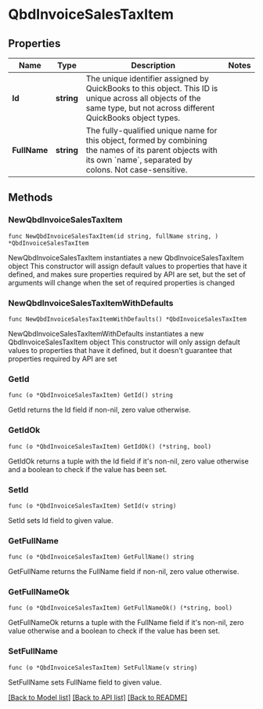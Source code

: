 # QbdInvoiceSalesTaxItem

## Properties

Name | Type | Description | Notes
------------ | ------------- | ------------- | -------------
**Id** | **string** | The unique identifier assigned by QuickBooks to this object. This ID is unique across all objects of the same type, but not across different QuickBooks object types. | 
**FullName** | **string** | The fully-qualified unique name for this object, formed by combining the names of its parent objects with its own &#x60;name&#x60;, separated by colons. Not case-sensitive. | 

## Methods

### NewQbdInvoiceSalesTaxItem

`func NewQbdInvoiceSalesTaxItem(id string, fullName string, ) *QbdInvoiceSalesTaxItem`

NewQbdInvoiceSalesTaxItem instantiates a new QbdInvoiceSalesTaxItem object
This constructor will assign default values to properties that have it defined,
and makes sure properties required by API are set, but the set of arguments
will change when the set of required properties is changed

### NewQbdInvoiceSalesTaxItemWithDefaults

`func NewQbdInvoiceSalesTaxItemWithDefaults() *QbdInvoiceSalesTaxItem`

NewQbdInvoiceSalesTaxItemWithDefaults instantiates a new QbdInvoiceSalesTaxItem object
This constructor will only assign default values to properties that have it defined,
but it doesn't guarantee that properties required by API are set

### GetId

`func (o *QbdInvoiceSalesTaxItem) GetId() string`

GetId returns the Id field if non-nil, zero value otherwise.

### GetIdOk

`func (o *QbdInvoiceSalesTaxItem) GetIdOk() (*string, bool)`

GetIdOk returns a tuple with the Id field if it's non-nil, zero value otherwise
and a boolean to check if the value has been set.

### SetId

`func (o *QbdInvoiceSalesTaxItem) SetId(v string)`

SetId sets Id field to given value.


### GetFullName

`func (o *QbdInvoiceSalesTaxItem) GetFullName() string`

GetFullName returns the FullName field if non-nil, zero value otherwise.

### GetFullNameOk

`func (o *QbdInvoiceSalesTaxItem) GetFullNameOk() (*string, bool)`

GetFullNameOk returns a tuple with the FullName field if it's non-nil, zero value otherwise
and a boolean to check if the value has been set.

### SetFullName

`func (o *QbdInvoiceSalesTaxItem) SetFullName(v string)`

SetFullName sets FullName field to given value.



[[Back to Model list]](../README.md#documentation-for-models) [[Back to API list]](../README.md#documentation-for-api-endpoints) [[Back to README]](../README.md)


